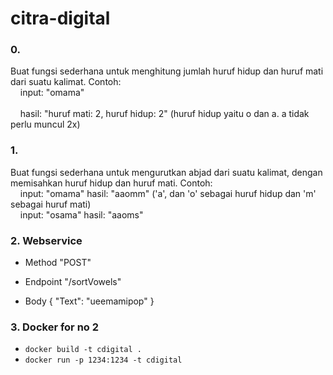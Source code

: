 # citra-digital

### 0.

Buat fungsi sederhana untuk menghitung jumlah huruf hidup dan huruf mati dari suatu kalimat. Contoh:
<br>&nbsp;&nbsp;&nbsp; input: "omama"   
<br>&nbsp;&nbsp;&nbsp; hasil: "huruf mati: 2, huruf hidup: 2"  (huruf hidup yaitu o dan a. a tidak perlu muncul 2x)

### 1. 

Buat fungsi sederhana untuk mengurutkan abjad dari suatu kalimat, dengan memisahkan huruf hidup dan huruf mati. Contoh:
   <br>&nbsp;&nbsp;&nbsp; input: "omama"   hasil: "aaomm" ('a', dan 'o' sebagai huruf hidup dan 'm' sebagai huruf mati)
   <br>&nbsp;&nbsp;&nbsp; input: "osama"   hasil: "aaoms"

### 2. Webservice

* Method
    "POST"
    
* Endpoint
    "/sortVowels"
    
* Body
    {
	    "Text": "ueemamipop"
    }
    
    
### 3. Docker for no 2

* `docker build -t cdigital .`
* `docker run -p 1234:1234 -t cdigital`

